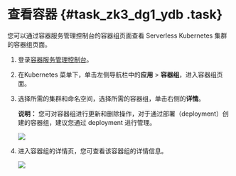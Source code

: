 # 查看容器 {#task_zk3_dg1_ydb .task}

您可以通过容器服务管理控制台的容器组页面查看 Serverless Kubernetes 集群的容器组页面。

1.  登录[容器服务管理控制台](https://cs.console.aliyun.com)。 
2.  在Kubernetes 菜单下，单击左侧导航栏中的**应用** \> **容器组**，进入容器组页面。 
3.  选择所需的集群和命名空间，选择所需的容器组，单击右侧的**详情**。 

    **说明：** 您可对容器组进行更新和删除操作，对于通过部署（deployment）创建的容器组，建议您通过 deployment 进行管理。

    ![](http://static-aliyun-doc.oss-cn-hangzhou.aliyuncs.com/assets/img/16490/154821627610297_zh-CN.png)

4.  进入容器组的详情页，您可查看该容器组的详情信息。 

    ![](http://static-aliyun-doc.oss-cn-hangzhou.aliyuncs.com/assets/img/16490/154821627610298_zh-CN.png)


